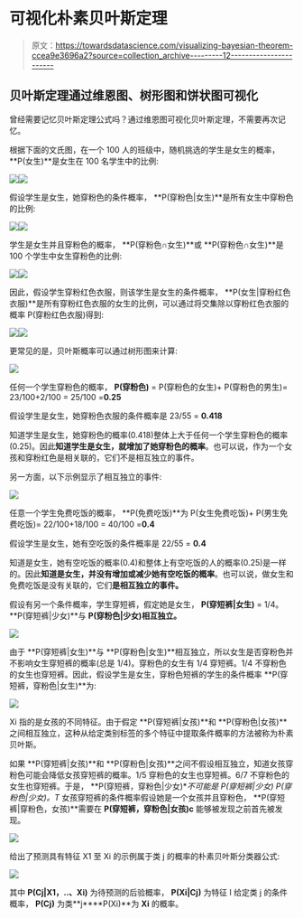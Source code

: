 # 可视化朴素贝叶斯定理

> 原文：<https://towardsdatascience.com/visualizing-bayesian-theorem-ccea9e3696a2?source=collection_archive---------12----------------------->

## 贝叶斯定理通过维恩图、树形图和饼状图可视化

曾经需要记忆贝叶斯定理公式吗？通过维恩图可视化贝叶斯定理，不需要再次记忆。

根据下面的文氏图，在一个 100 人的班级中，随机挑选的学生是女生的概率， **P(女生)**是女生在 100 名学生中的比例:

![](img/b9788c224b9f78c251d707a9c8b254cd.png)![](img/891dbd74cb9d1f2bb7095d3cdba8f442.png)

假设学生是女生，她穿粉色的条件概率， **P(穿粉色|女生)**是所有女生中穿粉色的比例:

![](img/2d17c0a03b2c58a6f5d808d52735fdb8.png)![](img/8bd7e83acbd1a9ed3a69ca9d4646d442.png)

学生是女生并且穿粉色的概率， **P(穿粉色∩女生)**或 **P(穿粉色∩女生)**是 100 个学生中女生穿粉色的比例:

![](img/f86f9535ce42fb7d61093a022b1d1048.png)![](img/4d4be22749051bb6def8184a3d7164cc.png)

因此，假设学生穿粉红色衣服，则该学生是女生的条件概率， **P(女生|穿粉红色衣服)**是所有穿粉红色衣服的女生的比例，可以通过将交集除以穿粉红色衣服的概率 P(穿粉红色衣服)得到:

![](img/d59eeaeae213edaa187242cbeafdb0d2.png)![](img/f26c02e840501760ed74361c1ecc5054.png)

更常见的是，贝叶斯概率可以通过树形图来计算:

![](img/ab53a8c90a3958114c92626e1431c27c.png)

任何一个学生穿粉色的概率， **P(穿粉色)** = P(穿粉色的女生)+ P(穿粉色的男生)= 23/100+2/100 = 25/100 =**0.25**

假设学生是女生，她穿粉色衣服的条件概率是 23/55 = **0.418**

知道学生是女生，她穿粉色的概率(0.418)整体上大于任何一个学生穿粉色的概率(0.25)。因此**知道学生是女生，就增加了她穿粉色的概率**。也可以说，作为一个女孩和穿粉红色是相关联的，它们不是相互独立的事件。

另一方面，以下示例显示了相互独立的事件:

![](img/03f7d09e1eda44a2eb475560545d26d0.png)

任意一个学生免费吃饭的概率， **P(免费吃饭)**为 P(女生免费吃饭)+ P(男生免费吃饭)= 22/100+18/100 = 40/100 =**0.4**

假设学生是女生，她有空吃饭的条件概率是 22/55 = **0.4**

知道是女生，她有空吃饭的概率(0.4)和整体上有空吃饭的人的概率(0.25)是一样的。因此**知道是女生，并没有增加或减少她有空吃饭的概率**。也可以说，做女生和免费吃饭是没有关联的，它们**是相互独立的事件。**

假设有另一个条件概率，学生穿短裤，假定她是女生， **P(穿短裤|女生)** = 1/4。 **P(穿短裤|少女)**与 **P(穿粉色|少女)相互独立。**

![](img/4a82d2692c3d39663509a835f2468bd1.png)

由于 **P(穿短裤|女生)**与 **P(穿粉色|女生)**相互独立，所以女生是否穿粉色并不影响女生穿短裤的概率(总是 1/4)。穿粉色的女生有 1/4 穿短裤。1/4 不穿粉色的女生也穿短裤。因此，假设学生是女生，穿粉色短裤的学生的条件概率 **P(穿短裤，穿粉色|女生)**为:

![](img/217d9714429e68290c6eb60f07eb64eb.png)

Xi 指的是女孩的不同特征。由于假定 **P(穿短裤|女孩)**和 **P(穿粉色|女孩)**之间相互独立，这种从给定类别标签的多个特征中提取条件概率的方法被称为朴素贝叶斯。

如果 **P(穿短裤|女孩)**和 **P(穿粉色|女孩)**之间不假设相互独立，知道女孩穿粉色可能会降低女孩穿短裤的概率。1/5 穿粉色的女生也穿短裤。6/7 不穿粉色的女生也穿短裤。于是， **P(穿短裤，穿粉色|少女)**不可能是 **P(穿短裤|少女)* P(穿粉色|少女)。T** 女孩穿短裤的条件概率假设她是一个女孩并且穿粉色， **P(穿短裤|穿粉色，女孩)**需要在 **P(穿短裤，穿粉色|女孩)c** 能够被发现之前首先被发现。

![](img/20d9bb08ae73dfd0ba35925a7787b35b.png)

给出了预测具有特征 X1 至 Xi 的示例属于类 j 的概率的朴素贝叶斯分类器公式:

![](img/684c4eba3e3760bc42555d35b4501a24.png)

其中 **P(Cj|X1，..、Xi)** 为待预测的后验概率， **P(Xi|Cj)** 为特征 I 给定类 j 的条件概率， **P(Cj)** 为类**j****P(Xi)**为 **Xi** 的概率。